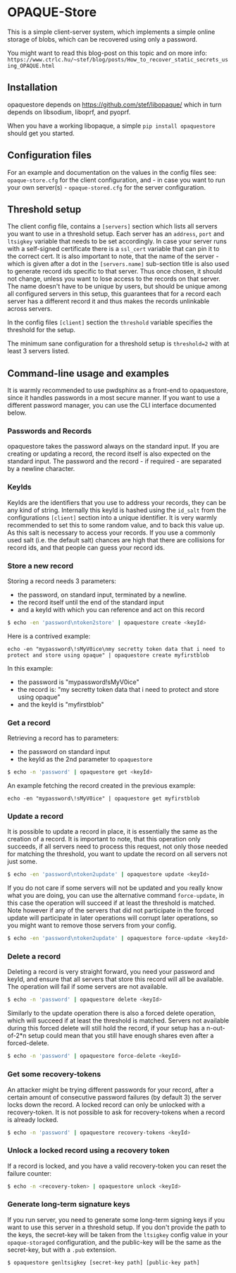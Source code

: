# OPAQUE-Store

This is a simple client-server system, which implements a simple online storage
of blobs, which can be recovered using only a password.

You might want to read this blog-post on this topic and on more info:
`https://www.ctrlc.hu/~stef/blog/posts/How_to_recover_static_secrets_using_OPAQUE.html`

## Installation

opaquestore depends on https://github.com/stef/libopaque/ which in turn
depends on libsodium, liboprf, and pyoprf.

When you have a working libopaque, a simple `pip install opaquestore`
should get you started.

## Configuration files

For an example and documentation on the values in the config files
see: `opaque-store.cfg` for the client configuration, and - in case
you want to run your own server(s) - `opaque-stored.cfg` for the
server configuration.

## Threshold setup

The client config file, contains a `[servers]` section which lists all
servers you want to use in a threshold setup. Each server has an
`address`, `port` and `ltsigkey` variable that needs to be set
accordingly.  In case your server runs with a self-signed certificate
there is a `ssl_cert` variable that can pin it to the correct cert.
It is also important to note, that the name of the server - which is
given after a dot in the `[servers.name]` sub-section title is also
used to generate record ids specific to that server. Thus once chosen,
it should not change, unless you want to lose access to the records on
that server. The name doesn't have to be unique by users, but should
be unique among all configured servers in this setup, this guarantees
that for a record each server has a different record it and thus makes
the records unlinkable across servers.

In the config files `[client]` section the `threshold` variable
specifies the threshold for the setup.

The minimum sane configuration for a threshold setup is `threshold=2`
with at least 3 servers listed.

## Command-line usage and examples

It is warmly recommended to use pwdsphinx as a front-end to
opaquestore, since it handles passwords in a most secure manner. If
you want to use a different password manager, you can use the CLI
interface documented below.

### Passwords and Records

opaquestore takes the password always on the standard input. If you
are creating or updating a record, the record itself is also expected
on the standard input. The password and the record - if required - are
separated by a newline character.

### KeyIds

KeyIds are the identifiers that you use to address your records, they
can be any kind of string. Internally this keyId is hashed using the
`id_salt` from the configurations `[client]` section into a unique
identifier. It is very warmly recommended to set this to some random
value, and to back this value up. As this salt is necessary to access
your records. If you use a commonly used salt (i.e. the default salt)
chances are high that there are collisions for record ids, and that
people can guess your record ids.

### Store a new record

Storing a record needs 3 parameters:
 - the password, on standard input, terminated by a newline.
 - the record itself until the end of the standard input
 - and a keyId with which you can reference and act on this record

```sh
$ echo -en 'password\ntoken2store' | opaquestore create <keyId>
```

Here is a contrived example:

```
echo -en "mypassword\!sMyV0ice\nmy secretty token data that i need to protect and store using opaque" | opaquestore create myfirstblob
```

In this example:
 - the password is "mypassword!sMyV0ice"
 - the record is: "my secretty token data that i need to protect and store using opaque"
 - and the keyId is "myfirstblob"

### Get a record

Retrieving a record has to parameters:

 - the password on standard input
 - the keyId as the 2nd parameter to `opaquestore`

```sh
$ echo -n 'password' | opaquestore get <keyId>
```

An example fetching the record created in the previous example:

```
echo -en "mypassword\!sMyV0ice" | opaquestore get myfirstblob
```

### Update a record

It is possible to update a record in place, it is essentially the same
as the creation of a record. It is important to note, that this
operation only succeeds, if all servers need to process this request,
not only those needed for matching the threshold, you want to update
the record on all servers not just some.


```sh
$ echo -en 'password\ntoken2update' | opaquestore update <keyId>
```

If you do not care if some servers will not be updated and you really
know what you are doing, you can use the alternative command
`force-update`, in this case the operation will succeed if at least
the threshold is matched. Note however if any of the servers that did
not participate in the forced update will participate in later
operations will corrupt later operations, so you might want to remove
those servers from your config.

```sh
$ echo -en 'password\ntoken2update' | opaquestore force-update <keyId>
```

### Delete a record

Deleting a record is very straight forward, you need your password and
keyId, and ensure that all servers that store this record will all be
available. The operation will fail if some servers are not available.

```sh
$ echo -n 'password' | opaquestore delete <keyId>
```

Similarly to the update operation there is also a forced delete
operation, which will succeed if at least the threshold is
matched. Servers not available during this forced delete will still
hold the record, if your setup has a n-out-of-2*n setup could mean
that you still have enough shares even after a forced-delete.

```sh
$ echo -n 'password' | opaquestore force-delete <keyId>
```

### Get some recovery-tokens

An attacker might be trying different passwords for your record, after
a certain amount of consecutive password failures (by default 3) the
server locks down the record. A locked record can only be unlocked
with a recovery-token. It is not possible to ask for recovery-tokens
when a record is already locked.

```sh
$ echo -n 'password' | opaquestore recovery-tokens <keyId>
```

### Unlock a locked record using a recovery token

If a record is locked, and you have a valid recovery-token you can
reset the failure counter:

```sh
$ echo -n <recovery-token> | opaquestore unlock <keyId>
```


### Generate long-term signature keys

If you run server, you need to generate some long-term signing keys if you want
to use this server in a threshold setup. If you don't provide the path to the
keys, the secret-key will be taken from the `ltsigkey` config value in your
`opaque-storaged` configuration, and the public-key will be the same as the
secret-key, but with a `.pub` extension.

```
$ opaquestore genltsigkey [secret-key path] [public-key path]
```
